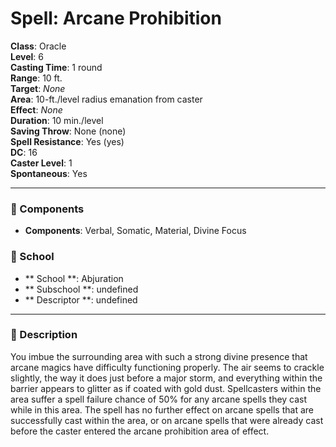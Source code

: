 
# Spell: Arcane Prohibition
**Class**: Oracle  
**Level**: 6  
**Casting Time**: 1 round  
**Range**: 10 ft.  
**Target**: _None_  
**Area**: 10-ft./level radius emanation from caster  
**Effect**: _None_  
**Duration**: 10 min./level  
**Saving Throw**: None (none)  
**Spell Resistance**: Yes (yes)  
**DC**: 16  
**Caster Level**: 1  
**Spontaneous**: Yes

---

### 🔮 Components
- **Components**: Verbal, Somatic, Material, Divine Focus

### 🏫 School
- ** School **: Abjuration
- ** Subschool **: undefined
- ** Descriptor **: undefined
---

### 📜 Description
You imbue the surrounding area with such a strong divine presence that arcane magics have difficulty functioning properly. The air seems to crackle slightly, the way it does just before a major storm, and everything within the barrier appears to glitter as if coated with gold dust. Spellcasters within the area suffer a spell failure chance of 50% for any arcane spells they cast while in this area. The spell has no further effect on arcane spells that are successfully cast within the area, or on arcane spells that were already cast before the caster entered the arcane prohibition area of effect.
